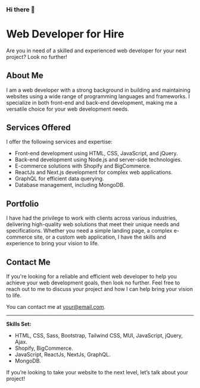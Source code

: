 ### Hi there 👋
# Web Developer for Hire

Are you in need of a skilled and experienced web developer for your next project? Look no further!

## About Me

I am a web developer with a strong background in building and maintaining websites using a wide range of programming languages and frameworks. I specialize in both front-end and back-end development, making me a versatile choice for your web development needs.

## Services Offered

I offer the following services and expertise:

- Front-end development using HTML, CSS, JavaScript, and jQuery.
- Back-end development using Node.js and server-side technologies.
- E-commerce solutions with Shopify and BigCommerce.
- ReactJs and Next.js development for complex web applications.
- GraphQL for efficient data querying.
- Database management, including MongoDB.

## Portfolio

I have had the privilege to work with clients across various industries, delivering high-quality web solutions that meet their unique needs and specifications. Whether you need a simple landing page, a complex e-commerce site, or a custom web application, I have the skills and experience to bring your vision to life.

## Contact Me

If you're looking for a reliable and efficient web developer to help you achieve your web development goals, then look no further. Feel free to reach out to me to discuss your project and how I can help bring your vision to life.

You can contact me at [your@email.com](mailto:your@email.com).

---

**Skills Set:**

- HTML, CSS, Sass, Bootstrap, Tailwind CSS, MUI, JavaScript, jQuery, Ajax.
- Shopify, BigCommerce.
- JavaScript, ReactJs, NextJs, GraphQL.
- MongoDB.

If you’re looking to take your website to the next level, let’s talk about your project!
